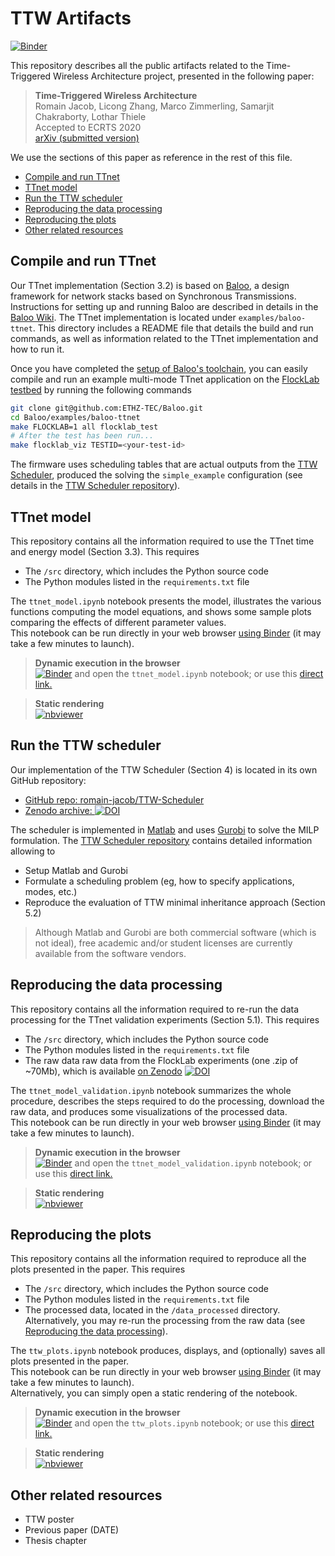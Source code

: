 # TTW Artifacts

[![Binder](https://mybinder.org/badge_logo.svg)][ttw_artifact_binder]

[ttw_artifact_binder]: https://mybinder.org/v2/gh/romain-jacob/TTW-Artifacts/master

This repository describes all the public artifacts related to the Time-Triggered Wireless Architecture project, presented in the following paper:

> **Time-Triggered Wireless Architecture**  
Romain Jacob, Licong Zhang, Marco Zimmerling, Samarjit Chakraborty, Lothar Thiele   
Accepted to ECRTS 2020  
[arXiv (submitted version)](https://arxiv.org/abs/2002.07491)

We use the sections of this paper as reference in the rest of this file.

<!-- TOC depthFrom:2 depthTo:6 withLinks:1 updateOnSave:1 orderedList:0 -->

- [Compile and run TTnet](#compile-and-run-ttnet)
- [TTnet model](#ttnet-model)
- [Run the TTW scheduler](#run-the-ttw-scheduler)
- [Reproducing the data processing](#reproducing-the-data-processing)
- [Reproducing the plots](#reproducing-the-plots)
- [Other related resources](#other-related-resources)

<!-- /TOC -->

<!-- ############################################### -->
## Compile and run TTnet
<!-- ############################################### -->

Our TTnet implementation (Section 3.2) is based on [Baloo](https://github.com/ETHZ-TEC/Baloo/tree/master), a design framework for network stacks based on Synchronous Transmissions. Instructions for setting up and running Baloo are described in details in the [Baloo Wiki](https://github.com/ETHZ-TEC/Baloo/wiki).
The TTnet implementation is located under `examples/baloo-ttnet`. This directory includes a README file that details the build and run commands, as well as information related to the TTnet implementation and how to run it.

Once you have completed the [setup of Baloo's toolchain](https://github.com/ETHZ-TEC/Baloo/wiki#getting-started), you can easily compile and run an example multi-mode TTnet application on the [FlockLab testbed](http://flocklab.ethz.ch/) by running the following commands

```bash
git clone git@github.com:ETHZ-TEC/Baloo.git
cd Baloo/examples/baloo-ttnet
make FLOCKLAB=1 all flocklab_test
# After the test has been run...
make flocklab_viz TESTID=<your-test-id>
```

The firmware uses scheduling tables that are actual outputs from the [TTW Scheduler](#run-the-ttw-scheduler), produced the solving the `simple_example` configuration (see details in the [TTW Scheduler repository][ttw_repo]).

<!-- ############################################### -->
## TTnet model
<!-- ############################################### -->

This repository contains all the information required to use the TTnet time and energy model (Section 3.3). This requires
+ The `/src` directory, which includes the Python source code
+ The Python modules listed in the `requirements.txt` file

The `ttnet_model.ipynb` notebook presents the model, illustrates the various functions computing the model equations, and shows some sample plots comparing the effects of different parameter values.  
This notebook can be run directly in your web browser [using Binder](https://mybinder.org/) (it may take a few minutes to launch).

> **Dynamic execution in the browser**  
[![Binder](https://mybinder.org/badge_logo.svg)](https://mybinder.org/v2/gh/romain-jacob/TTW-Artifacts/master) and open the `ttnet_model.ipynb` notebook; or use this
[direct link.](https://mybinder.org/v2/gh/romain-jacob/TTW-Artifacts/master?filepath=.%2Fttnet_model.ipynb)

> **Static rendering**  
[![nbviewer](https://img.shields.io/badge/render-nbviewer-orange.svg)][ttnet_model_nbviewer]

<!-- # Links # -->
[ttnet_model_binder]: https://mybinder.org/v2/gh/romain-jacob/TTW-Artifacts/master?filepath=.%2F?filepath=.%2Fttnet_model.ipynb
[ttnet_model_nbviewer]: https://nbviewer.jupyter.org/github/romain-jacob/TTW-Artifacts/blob/master/ttnet-model.ipynb
<!-- # Links # -->

<!-- ############################################### -->
## Run the TTW scheduler
<!-- ############################################### -->

Our implementation of the TTW Scheduler (Section 4) is located in its own GitHub repository:
+ [GitHub repo: romain-jacob/TTW-Scheduler][ttw_repo]
+ [Zenodo archive: ![DOI](https://zenodo.org/badge/DOI/10.5281/zenodo.3530665.svg)][ttw_zenodo]

The scheduler is implemented in [Matlab][1] and uses [Gurobi][2] to solve the MILP formulation. The [TTW Scheduler repository][ttw_repo] contains detailed information allowing to
+ Setup Matlab and Gurobi
+ Formulate a scheduling problem (eg, how to specify applications, modes, etc.)
+ Reproduce the evaluation of TTW minimal inheritance approach (Section 5.2)

> Although Matlab and Gurobi are both commercial software (which is not ideal), free academic and/or student licenses are currently available from the software vendors.

[1]: https://www.mathworks.com/products/matlab.html
[2]: https://www.gurobi.com/
[ttw_repo]: https://github.com/romain-jacob/TTW-Scheduler
[ttw_zenodo]: https://doi.org/10.5281/zenodo.3530665

<!-- Link and instruction to run the TTW Scheduler (Matlab (with versions) + Gurobi). Check what has been written for the thesis already (I did stuff for DRP, don't remember for TTW) -->


<!-- ############################################### -->
## Reproducing the data processing
<!-- ############################################### -->

This repository contains all the information required to re-run the data processing for the TTnet validation experiments (Section 5.1). This requires
+ The `/src` directory, which includes the Python source code
+ The Python modules listed in the `requirements.txt` file
+ The raw data raw data from the FlockLab experiments (one .zip of ~70Mb), which is available [on Zenodo](https://doi.org/10.5281/zenodo.3530721) [![DOI](https://zenodo.org/badge/DOI/10.5281/zenodo.3530721.svg)](https://doi.org/10.5281/zenodo.3530721)

The `ttnet_model_validation.ipynb` notebook summarizes the whole procedure, describes the steps required to do the processing, download the raw data, and produces some visualizations of the processed data.  
This notebook can be run directly in your web browser [using Binder](https://mybinder.org/) (it may take a few minutes to launch).

> **Dynamic execution in the browser**  
[![Binder](https://mybinder.org/badge_logo.svg)][ttw_artifact_binder] and open the `ttnet_model_validation.ipynb` notebook; or use this
[direct link.][ttnet_model_validation_binder]

> **Static rendering**  
[![nbviewer](https://img.shields.io/badge/render-nbviewer-orange.svg)][ttnet_model_validation_nbviewer]

<!-- # Links # -->
[ttnet_model_validation_binder]: https://mybinder.org/v2/gh/romain-jacob/TTW-Artifacts/master?filepath=.%2F?filepath=.%2Fttnet-model-validation.ipynb
[ttnet_model_validation_nbviewer]: https://nbviewer.jupyter.org/github/romain-jacob/TTW-Artifacts/blob/master/ttnet-model-validation.ipynb
<!-- # Links # -->


<!-- ############################################### -->
## Reproducing the plots
<!-- ############################################### -->

This repository contains all the information required to reproduce all the plots presented in the paper. This requires
+ The `/src` directory, which includes the Python source code
+ The Python modules listed in the `requirements.txt` file
+ The processed data, located in the `/data_processed` directory. Alternatively, you may re-run the processing from the raw data (see [Reproducing the data processing](#reproducing-the-data-processing)).

The `ttw_plots.ipynb` notebook produces, displays, and (optionally) saves all plots presented in the paper.  
This notebook can be run directly in your web browser [using Binder](https://mybinder.org/) (it may take a few minutes to launch).  
Alternatively, you can simply open a static rendering of the notebook.


> **Dynamic execution in the browser**  
[![Binder](https://mybinder.org/badge_logo.svg)][ttw_artifact_binder] and open the `ttw_plots.ipynb` notebook; or use this
[direct link.][ttw_plot_binder]

> **Static rendering**  
[![nbviewer](https://img.shields.io/badge/render-nbviewer-orange.svg)][ttw_plot_nbviewer]

<!-- # Links # -->
[ttw_plot_binder]: https://mybinder.org/v2/gh/romain-jacob/TTW-Artifacts/master?filepath=.%2Fttw_plots.ipynb
[ttw_plot_nbviewer]: https://nbviewer.jupyter.org/github/romain-jacob/TTW-Artifacts/blob/master/ttw_plots.ipynb
<!-- # Links # -->


<!-- ############################################### -->
## Other related resources
<!-- ############################################### -->
+ TTW poster
+ Previous paper (DATE)
+ Thesis chapter
